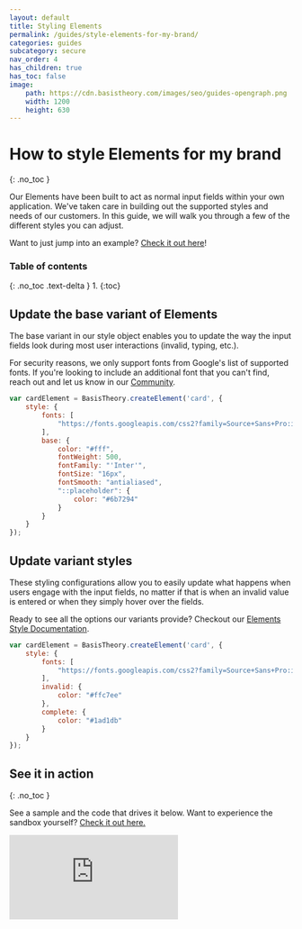 ```yaml
---
layout: default
title: Styling Elements 
permalink: /guides/style-elements-for-my-brand/
categories: guides
subcategory: secure
nav_order: 4
has_children: true
has_toc: false
image:
    path: https://cdn.basistheory.com/images/seo/guides-opengraph.png
    width: 1200
    height: 630
---
```


# How to style Elements for my brand
{: .no_toc }

Our Elements have been built to act as normal input fields within your own application. We've taken care in building out the supported styles and needs of our customers. In this guide, we will walk you through a few of the different styles you can adjust.

Want to just jump into an example? [Check it out here](https://codesandbox.io/s/styling-elements-sample-0eyoh)!

### Table of contents
{: .no_toc .text-delta }
1. 
{:toc}

## Update the base variant of Elements

The base variant in our style object enables you to update the way the input fields look during most user interactions (invalid, typing, etc.).

For security reasons, we only support fonts from Google's list of supported fonts. If you're looking to include an additional font that you can't find, reach out and let us know in our [Community](https://community.basistheory.com).

```js
var cardElement = BasisTheory.createElement('card', {
    style: {
        fonts: [
            "https://fonts.googleapis.com/css2?family=Source+Sans+Pro:ital,wght@0,200;0,300;0,400;0,600;0,700;0,900;1,200;1,300;1,400;1,600;1,700;1,900&display=swap"
        ],
        base: {
            color: "#fff",
            fontWeight: 500,
            fontFamily: "'Inter'",
            fontSize: "16px",
            fontSmooth: "antialiased",
            "::placeholder": {
                color: "#6b7294"
            }
        }
    }
});
```

## Update variant styles

These styling configurations allow you to easily update what happens when users engage with the input fields, no matter if that is when an invalid value is entered or when they simply hover over the fields.

Ready to see all the options our variants provide? Checkout our [Elements Style Documentation](https://docs.basistheory.com/elements/#element-style).

```js
var cardElement = BasisTheory.createElement('card', {
    style: {
        fonts: [
            "https://fonts.googleapis.com/css2?family=Source+Sans+Pro:ital,wght@0,200;0,300;0,400;0,600;0,700;0,900;1,200;1,300;1,400;1,600;1,700;1,900&display=swap"
        ],
        invalid: {
            color: "#ffc7ee"
        },
        complete: {
            color: "#1ad1db"
        }
    }
});
```

## See it in action
{: .no_toc }

See a sample and the code that drives it below. Want to experience the sandbox yourself? [Check it out here.](https://codesandbox.io/s/styling-elements-sample-0eyoh)

<div class="iframe-container">
  <iframe src="https://codesandbox.io/embed/styling-elements-sample-0eyoh?fontsize=14&hidenavigation=1&theme=dark" class="iframe-code" allowfullscreen="" frameborder="0"></iframe>
</div>
